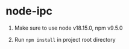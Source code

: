 # node-ipc

1. Make sure to use node v18.15.0, npm v9.5.0

2. Run `npm install` in project root directory
